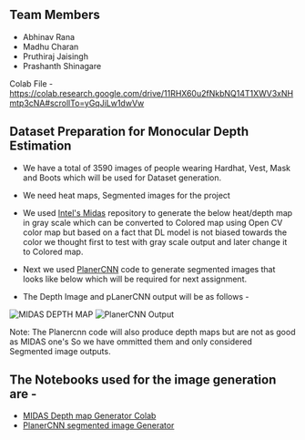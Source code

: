 ## Team Members
* Abhinav Rana
* Madhu Charan
* Pruthiraj Jaisingh
* Prashanth Shinagare

Colab File - https://colab.research.google.com/drive/11RHX60u2fNkbNQ14T1XWV3xNHmtp3cNA#scrollTo=yGqJiLw1dwVw

## Dataset Preparation for Monocular Depth Estimation

* We have a total of 3590 images of people wearing Hardhat, Vest, Mask and Boots which will be used for Dataset generation.
* We need heat maps, Segmented images for the project
* We used [Intel's Midas](https://github.com/intel-isl/MiDaS) repository to generate the below heat/depth map in gray scale which can be converted to Colored map using Open CV color map but based on a fact that DL model is not biased towards the color we thought first to test with gray scale output and later change it to Colored map.

* Next we used [PlanerCNN](https://github.com/NVlabs/planercnn) code to generate segmented images that looks like below which will be required for next assignment.
* The Depth Image and pLanerCNN output will be as follows -
<img src="https://github.com/pruthiraj/EVA5_TEAM/blob/master/session14/Midas/114.png?raw=true" alt="MIDAS DEPTH MAP">

<img src ="https://github.com/pruthiraj/EVA5_TEAM/blob/master/session14/planercnn/1007_segmentation_0_final.png?raw=true" alt="PlanerCNN Output">

Note: The Planercnn code will also produce depth maps but are not as good as MIDAS one's So we have ommitted them and only considered Segmented image outputs.

## The Notebooks used for the image generation are -

* [MIDAS Depth map Generator Colab]()
* [PlanerCNN segmented image Generator](https://colab.research.google.com/drive/11RHX60u2fNkbNQ14T1XWV3xNHmtp3cNA#scrollTo=yGqJiLw1dwVw)
